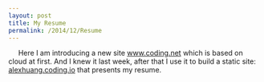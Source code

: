 ```yaml
---
layout: post
title: My Resume
permalink: /2014/12/Resume
---
```

&nbsp;&nbsp;&nbsp;&nbsp; Here I am introducing a new site <a target="_blank">www.coding.net</a> which is based on cloud at first. And I knew it last week, after that I use it to build a static site:<a  target="_blank" href="http://alexhuang.coding.io"> alexhuang.coding.io</a> that presents my resume.
